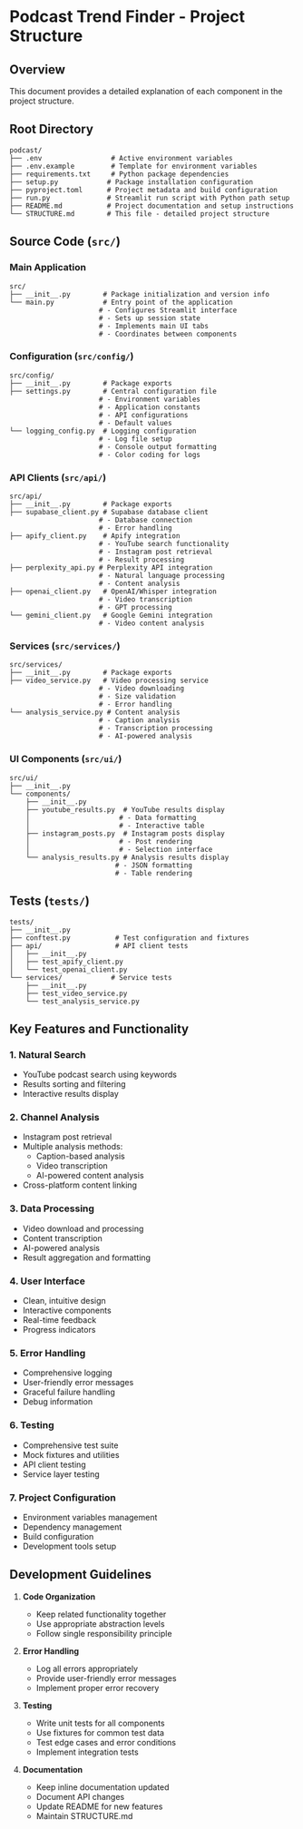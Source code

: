 # Podcast Trend Finder - Project Structure

## Overview
This document provides a detailed explanation of each component in the project structure.

## Root Directory
```
podcast/
├── .env                 # Active environment variables
├── .env.example         # Template for environment variables
├── requirements.txt     # Python package dependencies
├── setup.py            # Package installation configuration
├── pyproject.toml      # Project metadata and build configuration
├── run.py              # Streamlit run script with Python path setup
├── README.md           # Project documentation and setup instructions
└── STRUCTURE.md        # This file - detailed project structure
```

## Source Code (`src/`)

### Main Application
```
src/
├── __init__.py        # Package initialization and version info
└── main.py            # Entry point of the application
                      # - Configures Streamlit interface
                      # - Sets up session state
                      # - Implements main UI tabs
                      # - Coordinates between components
```

### Configuration (`src/config/`)
```
src/config/
├── __init__.py        # Package exports
├── settings.py        # Central configuration file
                      # - Environment variables
                      # - Application constants
                      # - API configurations
                      # - Default values
└── logging_config.py  # Logging configuration
                      # - Log file setup
                      # - Console output formatting
                      # - Color coding for logs
```

### API Clients (`src/api/`)
```
src/api/
├── __init__.py        # Package exports
├── supabase_client.py # Supabase database client
                      # - Database connection
                      # - Error handling
├── apify_client.py    # Apify integration
                      # - YouTube search functionality
                      # - Instagram post retrieval
                      # - Result processing
├── perplexity_api.py # Perplexity API integration
                      # - Natural language processing
                      # - Content analysis
├── openai_client.py   # OpenAI/Whisper integration
                      # - Video transcription
                      # - GPT processing
└── gemini_client.py   # Google Gemini integration
                      # - Video content analysis
```

### Services (`src/services/`)
```
src/services/
├── __init__.py        # Package exports
├── video_service.py   # Video processing service
                      # - Video downloading
                      # - Size validation
                      # - Error handling
└── analysis_service.py # Content analysis
                      # - Caption analysis
                      # - Transcription processing
                      # - AI-powered analysis
```

### UI Components (`src/ui/`)
```
src/ui/
├── __init__.py
└── components/
    ├── __init__.py
    ├── youtube_results.py  # YouTube results display
    │                      # - Data formatting
    │                      # - Interactive table
    ├── instagram_posts.py  # Instagram posts display
    │                      # - Post rendering
    │                      # - Selection interface
    └── analysis_results.py # Analysis results display
                          # - JSON formatting
                          # - Table rendering
```

## Tests (`tests/`)
```
tests/
├── __init__.py
├── conftest.py           # Test configuration and fixtures
├── api/                  # API client tests
│   ├── __init__.py
│   ├── test_apify_client.py
│   └── test_openai_client.py
└── services/            # Service tests
    ├── __init__.py
    ├── test_video_service.py
    └── test_analysis_service.py
```

## Key Features and Functionality

### 1. Natural Search
- YouTube podcast search using keywords
- Results sorting and filtering
- Interactive results display

### 2. Channel Analysis
- Instagram post retrieval
- Multiple analysis methods:
  - Caption-based analysis
  - Video transcription
  - AI-powered content analysis
- Cross-platform content linking

### 3. Data Processing
- Video download and processing
- Content transcription
- AI-powered analysis
- Result aggregation and formatting

### 4. User Interface
- Clean, intuitive design
- Interactive components
- Real-time feedback
- Progress indicators

### 5. Error Handling
- Comprehensive logging
- User-friendly error messages
- Graceful failure handling
- Debug information

### 6. Testing
- Comprehensive test suite
- Mock fixtures and utilities
- API client testing
- Service layer testing

### 7. Project Configuration
- Environment variables management
- Dependency management
- Build configuration
- Development tools setup

## Development Guidelines

1. **Code Organization**
   - Keep related functionality together
   - Use appropriate abstraction levels
   - Follow single responsibility principle

2. **Error Handling**
   - Log all errors appropriately
   - Provide user-friendly error messages
   - Implement proper error recovery

3. **Testing**
   - Write unit tests for all components
   - Use fixtures for common test data
   - Test edge cases and error conditions
   - Implement integration tests

4. **Documentation**
   - Keep inline documentation updated
   - Document API changes
   - Update README for new features
   - Maintain STRUCTURE.md